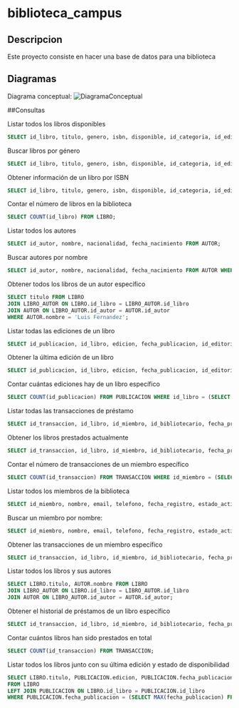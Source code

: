 # biblioteca_campus

## Descripcion
Este proyecto consiste en hacer una base de datos para una biblioteca

## Diagramas
Diagrama conceptual:
![DiagramaConceptual](https://github.com/user-attachments/assets/cfc99aa7-8fea-4d78-ab85-537814fe79a6)


##Consultas

Listar todos los libros disponibles
```sql
SELECT id_libro, titulo, genero, isbn, disponible, id_categoria, id_editorial, id_ubicacion FROM LIBRO WHERE disponible = TRUE;
```

Buscar libros por género
```sql
SELECT id_libro, titulo, genero, isbn, disponible, id_categoria, id_editorial, id_ubicacion FROM LIBRO WHERE genero = 'Misterio';
```

Obtener información de un libro por ISBN
```sql
SELECT id_libro, titulo, genero, isbn, disponible, id_categoria, id_editorial, id_ubicacion FROM LIBRO WHERE isbn = '12345678';
```

Contar el número de libros en la biblioteca
```sql
SELECT COUNT(id_libro) FROM LIBRO;
```

Listar todos los autores
```sql
SELECT id_autor, nombre, nacionalidad, fecha_nacimiento FROM AUTOR;
```

Buscar autores por nombre
```sql
SELECT id_autor, nombre, nacionalidad, fecha_nacimiento FROM AUTOR WHERE nombre LIKE 'Luis Fernandez';
```

Obtener todos los libros de un autor específico
```sql
SELECT titulo FROM LIBRO
JOIN LIBRO_AUTOR ON LIBRO.id_libro = LIBRO_AUTOR.id_libro
JOIN AUTOR ON LIBRO_AUTOR.id_autor = AUTOR.id_autor
WHERE AUTOR.nombre = 'Luis Fernandez';
```

Listar todas las ediciones de un libro
```sql
SELECT id_publicacion, id_libro, edicion, fecha_publicacion, id_editorial FROM PUBLICACION WHERE id_libro = (SELECT id_libro FROM LIBRO WHERE titulo = 'El misterio del bosque');
```

Obtener la última edición de un libro
```sql
SELECT id_publicacion, id_libro, edicion, fecha_publicacion, id_editorial FROM PUBLICACION WHERE id_libro = (SELECT id_libro FROM LIBRO WHERE titulo = 'El misterio del bosque') ORDER BY fecha_publicacion DESC LIMIT 1;
```

Contar cuántas ediciones hay de un libro específico
```sql
SELECT COUNT(id_publicacion) FROM PUBLICACION WHERE id_libro = (SELECT id_libro FROM LIBRO WHERE titulo = 'El misterio del bosque');
```

Listar todas las transacciones de préstamo
```sql
SELECT id_transaccion, id_libro, id_miembro, id_bibliotecario, fecha_prestamo, fecha_devolucion, devuelto FROM TRANSACCION;
```

Obtener los libros prestados actualmente
```sql
SELECT id_transaccion, id_libro, id_miembro, id_bibliotecario, fecha_prestamo, fecha_devolucion, devuelto FROM TRANSACCION WHERE devuelto = FALSE;
```

Contar el número de transacciones de un miembro específico
```sql
SELECT COUNT(id_transaccion) FROM TRANSACCION WHERE id_miembro = (SELECT id_miembro FROM MIEMBRO WHERE nombre = 'Juan perez');
```

Listar todos los miembros de la biblioteca
```sql
SELECT id_miembro, nombre, email, telefono, fecha_registro, estado_activo FROM MIEMBRO;
```

Buscar un miembro por nombre:
```sql
SELECT id_miembro, nombre, email, telefono, fecha_registro, estado_activo FROM MIEMBRO WHERE nombre LIKE 'Juan perez';
```

Obtener las transacciones de un miembro específico
```sql
SELECT id_transaccion, id_libro, id_miembro, id_bibliotecario, fecha_prestamo, fecha_devolucion, devuelto FROM TRANSACCION WHERE id_miembro = (SELECT id_miembro FROM MIEMBRO WHERE nombre = 'Juan perez');
```

Listar todos los libros y sus autores
```sql
SELECT LIBRO.titulo, AUTOR.nombre FROM LIBRO
JOIN LIBRO_AUTOR ON LIBRO.id_libro = LIBRO_AUTOR.id_libro
JOIN AUTOR ON LIBRO_AUTOR.id_autor = AUTOR.id_autor;
```

Obtener el historial de préstamos de un libro específico
```sql
SELECT id_transaccion, id_libro, id_miembro, id_bibliotecario, fecha_prestamo, fecha_devolucion, devuelto FROM TRANSACCION WHERE id_libro = (SELECT id_libro FROM LIBRO WHERE titulo = 'Alicia mágica');
```

Contar cuántos libros han sido prestados en total
```sql
SELECT COUNT(id_transaccion) FROM TRANSACCION;
```

Listar todos los libros junto con su última edición y estado de disponibilidad
```sql
SELECT LIBRO.titulo, PUBLICACION.edicion, PUBLICACION.fecha_publicacion, LIBRO.disponible
FROM LIBRO
LEFT JOIN PUBLICACION ON LIBRO.id_libro = PUBLICACION.id_libro
WHERE PUBLICACION.fecha_publicacion = (SELECT MAX(fecha_publicacion) FROM PUBLICACION WHERE id_libro = LIBRO.id_libro);
```
